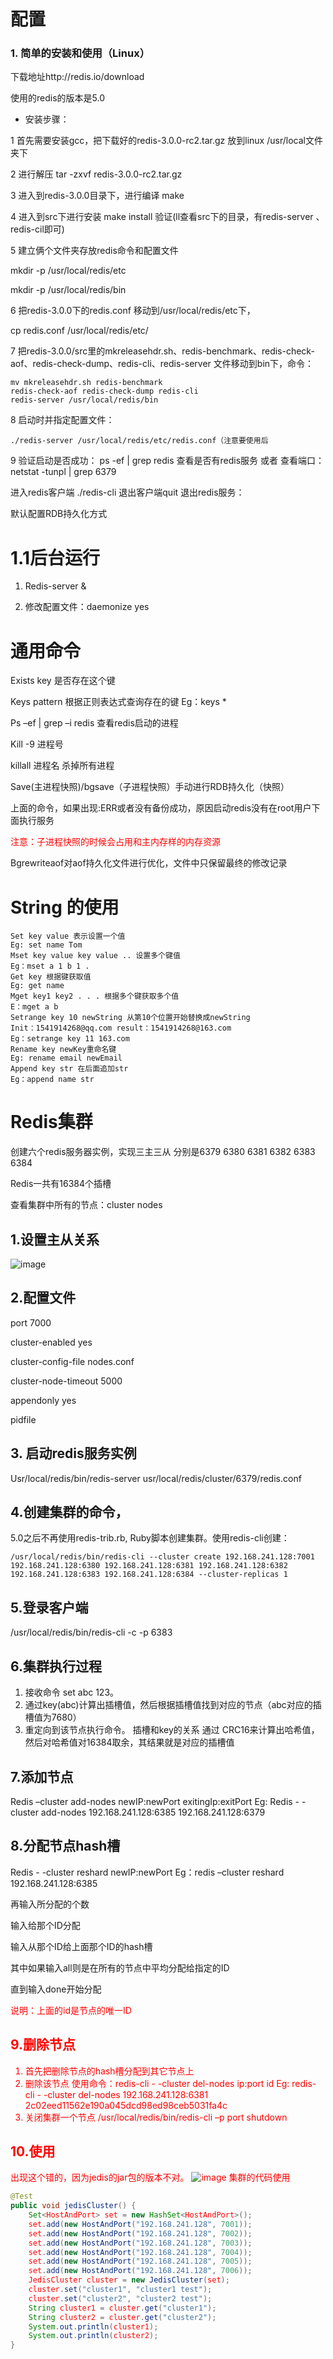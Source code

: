 # 配置
### 1. 简单的安装和使用（Linux）
下载地址http://redis.io/download

使用的redis的版本是5.0
* 安装步骤：

1 首先需要安装gcc，把下载好的redis-3.0.0-rc2.tar.gz 放到linux /usr/local文件夹下

2 进行解压 tar -zxvf redis-3.0.0-rc2.tar.gz

3 进入到redis-3.0.0目录下，进行编译 make

4 进入到src下进行安装 make install  验证(ll查看src下的目录，有redis-server 、redis-cil即可)

5 建立俩个文件夹存放redis命令和配置文件

mkdir -p /usr/local/redis/etc

mkdir -p /usr/local/redis/bin

6 把redis-3.0.0下的redis.conf 移动到/usr/local/redis/etc下，
 
   cp redis.conf /usr/local/redis/etc/

7 把redis-3.0.0/src里的mkreleasehdr.sh、redis-benchmark、redis-check-aof、redis-check-dump、redis-cli、redis-server 
文件移动到bin下，命令：
```
mv mkreleasehdr.sh redis-benchmark
redis-check-aof redis-check-dump redis-cli
redis-server /usr/local/redis/bin
```
8 启动时并指定配置文件：
```
./redis-server /usr/local/redis/etc/redis.conf（注意要使用后
```
9 验证启动是否成功：
ps -ef | grep redis 查看是否有redis服务 或者 查看端口：netstat -tunpl | grep 6379

进入redis客户端 ./redis-cli 退出客户端quit
退出redis服务： 



默认配置RDB持久化方式

# 1.1后台运行

1.	Redis-server &

2.	修改配置文件：daemonize yes

# 通用命令
Exists key 是否存在这个键

Keys pattern 根据正则表达式查询存在的键
Eg：keys *

Ps –ef | grep –i redis 查看redis启动的进程

Kill -9 进程号

killall 进程名 杀掉所有进程

Save(主进程快照)/bgsave（子进程快照）手动进行RDB持久化（快照）

上面的命令，如果出现:ERR或者没有备份成功，原因启动redis没有在root用户下面执行服务

<font color=red>注意：子进程快照的时候会占用和主内存样的内存资源</font>


Bgrewriteaof对aof持久化文件进行优化，文件中只保留最终的修改记录  

# String 的使用
```shell
Set key value 表示设置一个值
Eg: set name Tom
Mset key value key value .. 设置多个键值
Eg：mset a 1 b 1 .
Get key 根据键获取值
Eg: get name
Mget key1 key2 . . . 根据多个键获取多个值
E：mget a b
Setrange key 10 newString 从第10个位置开始替换成newString
Init：1541914268@qq.com result：1541914268@163.com
Eg：setrange key 11 163.com
Rename key newKey重命名键
Eg: rename email newEmail
Append key str 在后面追加str
Eg：append name str
```
# Redis集群
创建六个redis服务器实例，实现三主三从
分别是6379 6380 6381 6382 6383 6384

Redis一共有16384个插槽

查看集群中所有的节点：cluster nodes
## 1.设置主从关系
![image](https://note.youdao.com/yws/public/resource/efb6208c50a0bfbe546f4b74f48360aa/xmlnote/53355A4B11A34EE1A8277FD56658065B/7519)
## 2.配置文件
port 7000

cluster-enabled yes

cluster-config-file nodes.conf

cluster-node-timeout 5000

appendonly yes

pidfile

## 3. 启动redis服务实例
Usr/local/redis/bin/redis-server usr/local/redis/cluster/6379/redis.conf
## 4.创建集群的命令，
5.0之后不再使用redis-trib.rb, Ruby脚本创建集群。使用redis-cli创建：
```shell
/usr/local/redis/bin/redis-cli --cluster create 192.168.241.128:7001 192.168.241.128:6380 192.168.241.128:6381 192.168.241.128:6382 192.168.241.128:6383 192.168.241.128:6384 --cluster-replicas 1
```
## 5.登录客户端
/usr/local/redis/bin/redis-cli -c -p 6383
## 6.集群执行过程
1.	接收命令 set abc 123。
2.	通过key(abc)计算出插槽值，然后根据插槽值找到对应的节点（abc对应的插槽值为7680）
3.	重定向到该节点执行命令。
插槽和key的关系
通过 CRC16来计算出哈希值，然后对哈希值对16384取余，其结果就是对应的插槽值
## 7.添加节点
Redis –cluster add-nodes newIP:newPort exitingIp:exitPort
Eg: Redis - -cluster add-nodes 192.168.241.128:6385 192.168.241.128:6379
## 8.分配节点hash槽
Redis - -cluster reshard newIP:newPort
Eg：redis –cluster reshard 192.168.241.128:6385

再输入所分配的个数

输入给那个ID分配

输入从那个ID给上面那个ID的hash槽

其中如果输入all则是在所有的节点中平均分配给指定的ID

直到输入done开始分配

<font color=red>说明：上面的id是节点的唯一ID
 
## 9.删除节点
1. 首先把删除节点的hash槽分配到其它节点上
2. 删除该节点
使用命令：redis-cli - -cluster del-nodes ip:port id
Eg: redis-cli - -cluster del-nodes 192.168.241.128:6381 2c02eed11562e190a045dcd98ed98ceb5031fa4c 
3. 关闭集群一个节点
/usr/local/redis/bin/redis-cli –p port shutdown

## 10.使用
出现这个错的，因为jedis的jar包的版本不对。
 ![image](https://note.youdao.com/yws/public/resource/efb6208c50a0bfbe546f4b74f48360aa/xmlnote/8BEE944613344BD0ABC08F050CD6F964/7559)
集群的代码使用
```java
@Test
public void jedisCluster() {
    Set<HostAndPort> set = new HashSet<HostAndPort>();
    set.add(new HostAndPort("192.168.241.128", 7001));
    set.add(new HostAndPort("192.168.241.128", 7002));
    set.add(new HostAndPort("192.168.241.128", 7003));
    set.add(new HostAndPort("192.168.241.128", 7004));
    set.add(new HostAndPort("192.168.241.128", 7005));
    set.add(new HostAndPort("192.168.241.128", 7006));
    JedisCluster cluster = new JedisCluster(set);
    cluster.set("cluster1", "cluster1 test");
    cluster.set("cluster2", "cluster2 test");
    String cluster1 = cluster.get("cluster1");
    String cluster2 = cluster.get("cluster2");
    System.out.println(cluster1);
    System.out.println(cluster2);
}
```


